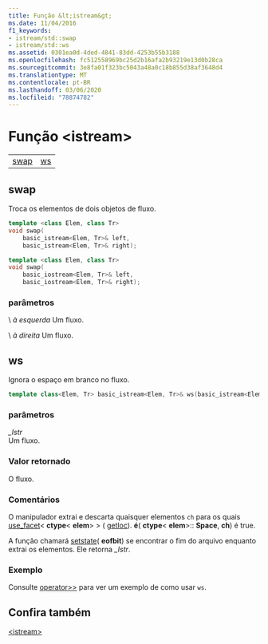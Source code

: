 ```yaml
---
title: Função &lt;istream&gt;
ms.date: 11/04/2016
f1_keywords:
- istream/std::swap
- istream/std::ws
ms.assetid: 0301ea0d-4ded-4841-83dd-4253b55b3188
ms.openlocfilehash: fc512558969bc25d2b16afa2b93219e13d0b28ca
ms.sourcegitcommit: 3e8fa01f323bc5043a48a0c18b855d38af3648d4
ms.translationtype: MT
ms.contentlocale: pt-BR
ms.lasthandoff: 03/06/2020
ms.locfileid: "78874782"
---
```

# <a name="ltistreamgt-functions"></a>Função &lt;istream&gt;

|||
|-|-|
|[swap](#istream_swap)|[ws](#ws)|

## <a name="istream_swap"></a>  swap

Troca os elementos de dois objetos de fluxo.

```cpp
template <class Elem, class Tr>
void swap(
    basic_istream<Elem, Tr>& left,
    basic_istream<Elem, Tr>& right);

template <class Elem, class Tr>
void swap(
    basic_iostream<Elem, Tr>& left,
    basic_iostream<Elem, Tr>& right);
```

### <a name="parameters"></a>parâmetros

\ *à esquerda*
Um fluxo.

\ *à direita*
Um fluxo.

## <a name="ws"></a>  ws

Ignora o espaço em branco no fluxo.

```cpp
template class<Elem, Tr> basic_istream<Elem, Tr>& ws(basic_istream<Elem, Tr>& _Istr);
```

### <a name="parameters"></a>parâmetros

*_Istr*\
Um fluxo.

### <a name="return-value"></a>Valor retornado

O fluxo.

### <a name="remarks"></a>Comentários

O manipulador extrai e descarta quaisquer elementos `ch` para os quais [use_facet](../standard-library/basic-filebuf-class.md#open)< **ctype**\< **elem**> > ( [getloc](../standard-library/ios-base-class.md#getloc)). **é**( **ctype**\< **elem**>:: **Space**, **ch**) é true.

A função chamará [setstate](../standard-library/basic-ios-class.md#setstate)( **eofbit**) se encontrar o fim do arquivo enquanto extrai os elementos. Ele retorna *_Istr*.

### <a name="example"></a>Exemplo

Consulte [operator>>](../standard-library/istream-operators.md#op_gt_gt) para ver um exemplo de como usar `ws`.

## <a name="see-also"></a>Confira também

[\<istream>](../standard-library/istream.md)
